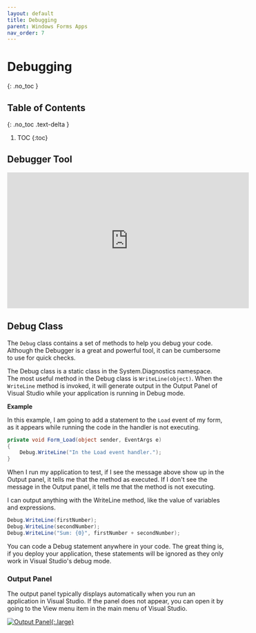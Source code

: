 ```yaml
---
layout: default
title: Debugging
parent: Windows Forms Apps
nav_order: 7
---
```


# Debugging
{: .no_toc }

## Table of Contents
{: .no_toc .text-delta }

1. TOC
{:toc}

## Debugger Tool

<iframe width="560" height="315" src="https://www.youtube.com/embed/_YoKJwSzZOg" title="YouTube video player" frameborder="0" allow="accelerometer; autoplay; clipboard-write; encrypted-media; gyroscope; picture-in-picture" allowfullscreen></iframe>

## Debug Class

The `Debug` class contains a set of methods to help you debug your code.  Although the Debugger is a great and powerful tool, it can be cumbersome to use for quick checks.

The Debug class is a static class in the System.Diagnostics namespace. The most useful method in the Debug class is `WriteLine(object)`. When the `WriteLine` method is invoked, it will generate output in the Output Panel of Visual Studio while your application is running in Debug mode.

**Example**

In this example, I am going to add a statement to the `Load` event of my form, as it appears while running the code in the handler is not executing.

```csharp
private void Form_Load(object sender, EventArgs e)  
{  
    Debug.WriteLine("In the Load event handler.");  
}
```

When I run my application to test, if I see the message above show up in the Output panel, it tells me that the method as executed. If I don't see the message in the Output panel, it tells me that the method is not executing.

I can output anything with the WriteLine method, like the value of variables and expressions.

```csharp
Debug.WriteLine(firstNumber);  
Debug.WriteLine(secondNumber);  
Debug.WriteLine("Sum: {0}", firstNumber + secondNumber);
```

You can code a Debug statement anywhere in your code. The great thing is, if you deploy your application, these statements will be ignored as they only work in Visual Studio's debug mode.

### Output Panel

The output panel typically displays automatically when you run an application in Visual Studio.  If the panel does not appear, you can open it by going to the View menu item in the main menu of Visual Studio.

[![Output Panel](../images/debugging/output-panel.png "Output Panel"){:.large}](../images/debugging/output-panel.png)